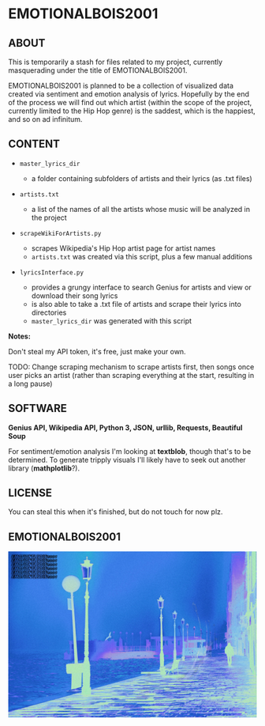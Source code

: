 # EMOTIONALBOIS2001

## ABOUT
This is temporarily a stash for files related to my project, currently masquerading under the title of EMOTIONALBOIS2001. 

EMOTIONALBOIS2001 is planned to be a collection of visualized data created via sentiment and emotion analysis of lyrics. Hopefully by the end of the process we will find out which artist (within the scope of the project, currently limited to the Hip Hop genre) is the saddest, which is the happiest, and so on ad infinitum.

## CONTENT
* `master_lyrics_dir`
  + a folder containing subfolders of artists and their lyrics (as .txt files)
  
* `artists.txt`
  + a list of the names of all the artists whose music will be analyzed in the project
  
* `scrapeWikiForArtists.py`
  + scrapes Wikipedia's Hip Hop artist page for artist names
   + `artists.txt` was created via this script, plus a few manual additions
   
* `lyricsInterface.py`
  + provides a grungy interface to search Genius for artists and view or download their song lyrics
  + is also able to take a .txt file of artists and scrape their lyrics into directories
  + `master_lyrics_dir` was generated with this script

**Notes:**

Don't steal my API token, it's free, just make your own.

TODO: Change scraping mechanism to scrape artists first, then songs once user picks an artist (rather than scraping everything at the start, resulting in a long pause)

## SOFTWARE
**Genius API, Wikipedia API, Python 3, JSON, urllib, Requests, Beautiful Soup**

For sentiment/emotion analysis I'm looking at **textblob**, though that's to be determined. To generate tripply visuals I'll likely have to seek out another library (**mathplotlib**?).

## LICENSE
You can steal this when it's finished, but do not touch for now plz.

## EMOTIONALBOIS2001
![EMOTIONALBOIS2001](https://github.com/joshnatis/EMOTIONALBOIS2001/blob/master/EMBS2001c.jpg)
